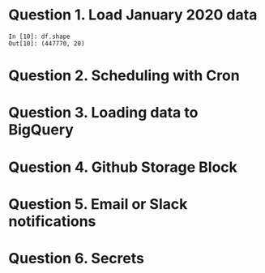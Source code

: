 
# Question 1. Load January 2020 data

	In [10]: df.shape
	Out[10]: (447770, 20)

# Question 2. Scheduling with Cron



# Question 3. Loading data to BigQuery



# Question 4. Github Storage Block



# Question 5. Email or Slack notifications



# Question 6. Secrets